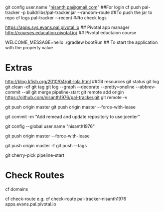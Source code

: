 git config user.name "nisanth.pa@gmail.com" ##For login
cf push pal-tracker -p build/libs/pal-tracker.jar --random-route ##To push the jar to repo
cf logs pal-tracker --recent  ##to check logs

https://apps.sys.evans.pal.pivotal.io ## Pivotal app manager
http://courses.education.pivotal.io/  ## Pivotal eductaion course

WELCOME_MESSAGE=hello ./gradlew bootRun ## To start the application with the property value


Extras
=======
http://blog.kfish.org/2010/04/git-lola.html ##Git resources
git status
git log
git clean -df
git tag
git log --graph --decorate --pretty=oneline --abbrev-commit --all
git merge pipeline-start
git remote add origin https://github.com/nisanth1976/pal-tracker.git
git remote -v

git push origin master
git push origin master --force-with-lease

git commit -m "Add remead and update repository to use jcenter"

git config --global user.name "nisanth1976"

git push origin master --force-with-lease

git push origin master -f
git push --tags

git cherry-pick pipeline-start

Check Routes
===================
cf domains

cf check-route <your-route-name> <domain-name>
e.g. cf check-route pal-tracker-nisanth1976 apps.evans.pal.pivotal.io

